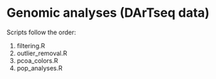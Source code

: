 # Genomic analyses (DArTseq data)
Scripts follow the order:
  1. filtering.R
  2. outlier_removal.R
  3. pcoa_colors.R
  4. pop_analyses.R
